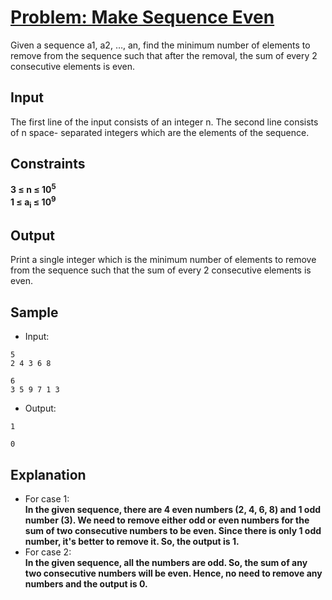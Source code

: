 # [Problem: Make Sequence Even](https://my.newtonschool.co/playground/code/ftfxnqi8rvi5)

Given a sequence a1, a2, …, an, find the minimum number of elements to remove from the sequence such that after the removal, the sum of every 2 consecutive elements is even.

## Input

The first line of the input consists of an integer n. The second line consists of n space- separated integers which are the elements of the sequence.

## Constraints

**3 ≤ n ≤ 10<sup>5</sup> <br>
1 ≤ a<sub>i</sub> ≤ 10<sup>9</sup>**

## Output

Print a single integer which is the minimum number of elements to remove from the sequence such that the sum of every 2 consecutive elements is even.

## Sample

- Input:
```
5
2 4 3 6 8

6
3 5 9 7 1 3
```

- Output:
```
1

0
```

## Explanation

- For case 1: <br> **In the given sequence, there are 4 even numbers (2, 4, 6, 8) and 1 odd number (3). We need to remove either odd or even numbers for the sum of two consecutive numbers to be even. Since there is only 1 odd number, it's better to remove it. So, the output is 1.** <br>
- For case 2: <br> **In the given sequence, all the numbers are odd. So, the sum of any two consecutive numbers will be even. Hence, no need to remove any numbers and the output is 0.**
